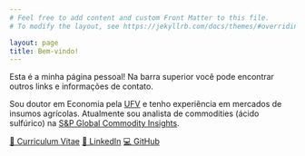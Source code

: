```yaml
---
# Feel free to add content and custom Front Matter to this file.
# To modify the layout, see https://jekyllrb.com/docs/themes/#overriding-theme-defaults

layout: page
title: Bem-vindo!
---
```


Esta é a minha página pessoal! Na barra superior você pode encontrar outros links e informações de contato.

Sou doutor em Economia pela [UFV](https://der.ufv.br/) e tenho experiência em mercados de insumos agrícolas. Atualmente sou analista de commodities (ácido sulfúrico) na [S&P Global Commodity Insights](https://www.spglobal.com/commodityinsights/en/products-services/agriculture/sulphuric-acid-outlook).

<p>
    <a class="button is-primary" href="/assets/files/pdf/cv.pdf">👔 Curriculum Vitae</a>
    <a class="button is-primary" href="https://www.linkedin.com/in/angelo-salton/">💼 LinkedIn</a>
    <a class="button is-primary" href="https://www.github.com/angelosalton/">💻 GitHub</a>
</p>
